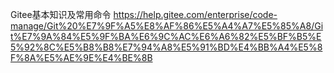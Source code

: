 ﻿Gitee基本知识及常用命令
https://help.gitee.com/enterprise/code-manage/Git%20%E7%9F%A5%E8%AF%86%E5%A4%A7%E5%85%A8/Git%E7%9A%84%E5%9F%BA%E6%9C%AC%E6%A6%82%E5%BF%B5%E5%92%8C%E5%B8%B8%E7%94%A8%E5%91%BD%E4%BB%A4%E5%8F%8A%E5%AE%9E%E4%BE%8B